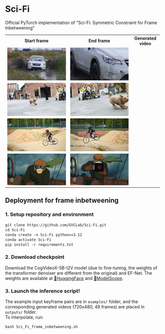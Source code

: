 # Sci-Fi
Official PyTorch implementation of "Sci-Fi: Symmetric Constraint for Frame Inbetweening"

<table class="center">
    <tr style="font-weight: bolder;text-align:center;">
        <td>Start frame</td>
        <td>End frame</td>
        <td>Generated video</td>
    </tr>
  	<tr>
	  <td>
	    <img src=example_input_pairs/input_pair1/start.jpg width="250">
	  </td>
	  <td>
	    <img src=example_input_pairs/input_pair1/end.jpg width="250>
	  </td>
	  <td>
     	    <image src=example_output_gifs/result1.gif width="250">
	  </td>
  	</tr>
  	<tr>
	  <td>
	    <img src=example_input_pairs/input_pair2/start.jpg width="720">
	  </td>
	  <td>
	    <img src=example_input_pairs/input_pair2/end.jpg width="720>
	  </td>
	  <td>
     		<image src=example_output_gifs/result2.gif width="720">
	  </td>
  	</tr>
         <tr>
	  <td>
	    <img src=example_input_pairs/input_pair3/start.jpg width="720">
	  </td>
	  <td>
	    <img src=example_input_pairs/input_pair3/end.jpg width="720>
	  </td>
	  <td>
     		<image src=cases/gen_5.gif width="250">
	  </td>
  	</tr>
	<tr>
	  <td>
	    <img src=example_input_pairs/input_pair4/start.jpg width="720">
	  </td>
	  <td>
	    <img src=example_input_pairs/input_pair4/end.jpg width="720>
	  </td>
	  <td>
     		<image src=cases/gen_5.gif width="250">
	  </td>
  	</tr>
</table >

## Deployment for frame inbetweening
### 1. Setup repository and environment
```
git clone https://github.com/GVCLab/Sci-Fi.git
cd Sci-Fi
conda create -n Sci-Fi python==3.12
conda activate Sci-Fi
pip install -r requirements.txt
```
### 2. Download checkpoint
Download the CogVideoX-5B-I2V model (due to fine-tuning, the weights of the transformer denoiser are different from the original) and EF-Net.
The weights are available at [🤗HuggingFace](https://huggingface.co/LiuhanChen/Sci-Fi) and [🤖ModelScope](https://www.modelscope.cn/models/clhxclh/Sci-Fi).

### 3. Launch the inference script!
The example input keyframe pairs are in `examples/` folder, and 
the corresponding generated videos (720x480, 49 frames) are placed in `outputs/` folder.
</br>
To interpolate, run:
```
bash Sci_Fi_frame_inbetweening.sh
```
